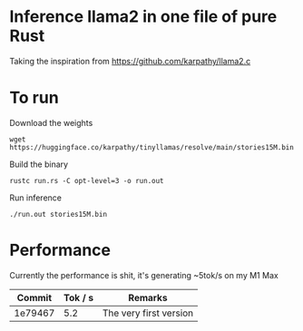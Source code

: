 # Inference llama2 in one file of pure Rust
Taking the inspiration from https://github.com/karpathy/llama2.c

# To run
Download the weights
```
wget https://huggingface.co/karpathy/tinyllamas/resolve/main/stories15M.bin
```

Build the binary
```
rustc run.rs -C opt-level=3 -o run.out
```

Run inference
```
./run.out stories15M.bin
```

# Performance
Currently the performance is shit, it's generating ~5tok/s on my M1 Max


| Commit | Tok / s | Remarks |
|--------|---------|-------------|
| 1e79467 | 5.2 | The very first version |
